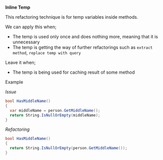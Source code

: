 **Inline Temp**

This refactoring technique is for temp variables inside methods.  

We can apply this when;
* The temp is used only once and does nothing more, meaning that it is unnecessary
* The temp is getting the way of further refactorings such as `extract method`, `replace temp with query`

Leave it when;
* The temp is being used for caching result of some method

Example

_Issue_

```csharp
bool HasMiddleName()
{
  var middleName = person.GetMiddleName();
  return String.IsNullOrEmpty(middleName);
}
```

_Refactoring_

```csharp
bool HasMiddleName()
{
  return String.IsNullOrEmpty(person.GetMiddleName());
}
```
